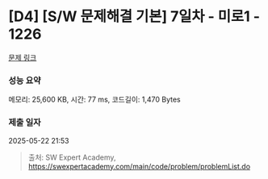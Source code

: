 # [D4] [S/W 문제해결 기본] 7일차 - 미로1 - 1226 

[문제 링크](https://swexpertacademy.com/main/code/problem/problemDetail.do?contestProbId=AV14vXUqAGMCFAYD) 

### 성능 요약

메모리: 25,600 KB, 시간: 77 ms, 코드길이: 1,470 Bytes

### 제출 일자

2025-05-22 21:53



> 출처: SW Expert Academy, https://swexpertacademy.com/main/code/problem/problemList.do
